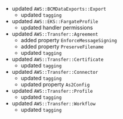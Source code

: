 - updated `AWS::BCMDataExports::Export`
  - updated `tagging`
- updated `AWS::EKS::FargateProfile`
  - updated handler permissions
- updated `AWS::Transfer::Agreement`
  - added property `EnforceMessageSigning`
  - added property `PreserveFilename`
  - updated `tagging`
- updated `AWS::Transfer::Certificate`
  - updated `tagging`
- updated `AWS::Transfer::Connector`
  - updated `tagging`
  - updated property `As2Config`
- updated `AWS::Transfer::Profile`
  - updated `tagging`
- updated `AWS::Transfer::Workflow`
  - updated `tagging`
